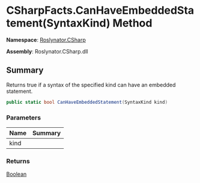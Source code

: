 # CSharpFacts\.CanHaveEmbeddedStatement\(SyntaxKind\) Method

**Namespace**: [Roslynator.CSharp](../../README.md)

**Assembly**: Roslynator\.CSharp\.dll

## Summary

Returns true if a syntax of the specified kind can have an embedded statement\.

```csharp
public static bool CanHaveEmbeddedStatement(SyntaxKind kind)
```

### Parameters

| Name | Summary |
| ---- | ------- |
| kind | |

### Returns

[Boolean](https://docs.microsoft.com/en-us/dotnet/api/system.boolean)


